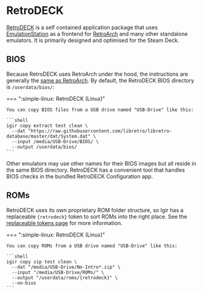 # RetroDECK

[RetroDECK](https://retrodeck.net/) is a self contained application package that uses [EmulationStation](emulationstation.md) as a frontend for [RetroArch](retroarch.md) and many other standalone emulators. It is primarily designed and optimised for the Steam Deck.

## BIOS

Because RetroDECK uses RetroArch under the hood, the instructions are generally the [same as RetroArch](retroarch.md). By default, the RetroDECK BIOS directory is `/userdata/bios/`:

=== ":simple-linux: RetroDECK (Linux)"

    You can copy BIOS files from a USB drive named "USB-Drive" like this:

    ```shell
    igir copy extract test clean \
      --dat "https://raw.githubusercontent.com/libretro/libretro-database/master/dat/System.dat" \
      --input /media/USB-Drive/BIOS/ \
      --output /userdata/bios/
    ```

Other emulators may use other names for their BIOS images but all reside in the same BIOS directory. RetroDECK has a convenient tool that handles BIOS checks in the bundled RetroDECK Configuration app.

## ROMs

RetroDECK uses its own proprietary ROM folder structure, so Igir has a replaceable `{retrodeck}` token to sort ROMs into the right place. See the [replaceable tokens page](../../output/tokens.md) for more information.

=== ":simple-linux: RetroDECK (Linux)"

    You can copy ROMs from a USB drive named "USB-Drive" like this:

    ```shell
    igir copy zip test clean \
      --dat "/media/USB-Drive/No-Intro*.zip" \
      --input "/media/USB-Drive/ROMs/" \
      --output "/userdata/roms/{retrodeck}" \
      --no-bios
    ```
